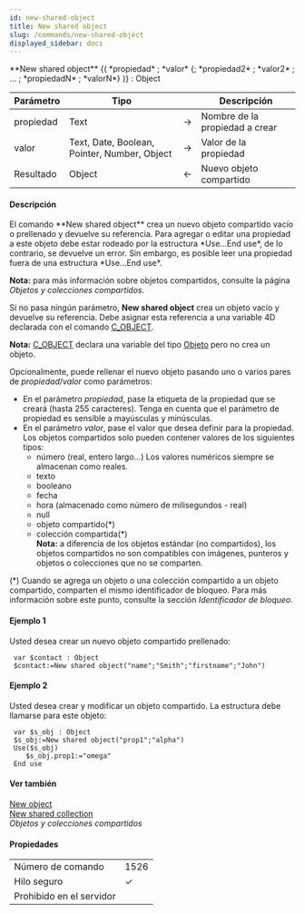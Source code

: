 ```yaml
---
id: new-shared-object
title: New shared object
slug: /commands/new-shared-object
displayed_sidebar: docs
---
```


<!--REF #_command_.New shared object.Syntax-->**New shared object** {( *propiedad* ; *valor* {; *propiedad2* ; *valor2* ; ... ; *propiedadN* ; *valorN*} )} : Object<!-- END REF-->
<!--REF #_command_.New shared object.Params-->
| Parámetro | Tipo |  | Descripción |
| --- | --- | --- | --- |
| propiedad | Text | &#8594;  | Nombre de la propiedad a crear |
| valor | Text, Date, Boolean, Pointer, Number, Object | &#8594;  | Valor de la propiedad |
| Resultado | Object | &#8592; | Nuevo objeto compartido |

<!-- END REF-->

#### Descripción 

<!--REF #_command_.New shared object.Summary-->El comando **New shared object** crea un nuevo objeto compartido vacío o prellenado y devuelve su referencia.<!-- END REF--> Para agregar o editar una propiedad a este objeto debe estar rodeado por la estructura *Use...End use*, de lo contrario, se devuelve un error. Sin embargo, es posible leer una propiedad fuera de una estructura *Use...End use*. 

**Nota:** para más información sobre objetos compartidos, consulte la página *Objetos y colecciones compartidos*.

Si no pasa ningún parámetro, **New shared object** crea un objeto vacío y devuelve su referencia. Debe asignar esta referencia a una variable 4D declarada con el comando [C\_OBJECT](c-object.md).

**Nota:** [C\_OBJECT](c-object.md) declara una variable del tipo [Objeto](# "Datos estructurados como forma de objeto nativo 4D") pero no crea un objeto.

Opcionalmente, puede rellenar el nuevo objeto pasando uno o varios pares de *propiedad*/*valor* como parámetros:

* En el parámetro *propiedad*, pase la etiqueta de la propiedad que se creará (hasta 255 caracteres). Tenga en cuenta que el parámetro de propiedad es sensible a mayúsculas y minúsculas.
* En el parámetro *valor*, pase el valor que desea definir para la propiedad. Los objetos compartidos solo pueden contener valores de los siguientes tipos:  
   * número (real, entero largo...) Los valores numéricos siempre se almacenan como reales.  
   * texto  
   * booleano  
   * fecha  
   * hora (almacenado como número de milisegundos - real)  
   * null  
   * objeto compartido(\*)  
   * colección compartida(\*)  
**Nota:** a diferencia de los objetos estándar (no compartidos), los objetos compartidos no son compatibles con imágenes, punteros y objetos o colecciones que no se comparten.  
    
(\*) Cuando se agrega un objeto o una colección compartido a un objeto compartido, comparten el mismo identificador de bloqueo. Para más información sobre este punto, consulte la sección *Identificador de bloqueo*.

#### Ejemplo 1 

Usted desea crear un nuevo objeto compartido prellenado:

```4d
 var $contact : Object
 $contact:=New shared object("name";"Smith";"firstname";"John")
```

#### Ejemplo 2 

Usted desea crear y modificar un objeto compartido. La estructura debe llamarse para este objeto:

```4d
 var $s_obj : Object
 $s_obj:=New shared object("prop1";"alpha")
 Use($s_obj)
    $s_obj.prop1:="omega"
 End use
```

#### Ver también 

[New object](new-object.md)  
[New shared collection](new-shared-collection.md)  
*Objetos y colecciones compartidos*  

#### Propiedades
|  |  |
| --- | --- |
| Número de comando | 1526 |
| Hilo seguro | &check; |
| Prohibido en el servidor ||


